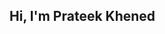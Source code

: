 ## Hi, I'm Prateek Khened

<!--
**prateekkhenedcodes/prateekkhenedcodes** is a ✨ _special_ ✨ repository because its `README.md` (this file) appears on your GitHub profile.
Here are some ideas to get you started:
-->
<!--
- 🔭 I like working with Golang and Python
<p align="left">
  <img src="https://api.boot.dev/v1/users/public/43211b8e-228e-431d-84b0-77c1327b51a5/thumbnail" >
</p>
- 🌱 I’m currently learning Golang
- 👯 I’m looking to collaborate on ...
- 🤔 I’m looking for help with ...
- 💬 Ask me about ...
- 📫 How to reach me: ...
- 😄 Pronouns: ...
- ⚡ Fun fact: ...

- I’m currently learning Golang, Backend Development
-->
